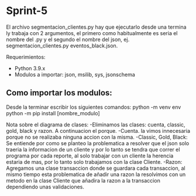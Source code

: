 # Sprint-5

  El archivo segmentacion_clientes.py hay que ejecutarlo desde una termina ly trabaja con 2 argumentos, el primero como habitualmente es seria el nombre del .py y el segundo el nombre del json, ej. segmentacion_clientes.py eventos_black.json.

  Requerimientos:
- Python 3.9.x
- Modulos a importar: json, msilib, sys, jsonschema

## Como importar los modulos:
Desde la terminar escribir los siguientes comandos:
python -m venv env
python -m pip install [nombre_modulo]

Nota sobre el diagrama de clases:
-Eliminamos las clases: cuenta, classic, gold, black y razon. A continuacion el porque.
  -Cuenta. la vimos innecesaria porque no se realizaba ninguna accion con la misma.
  -Classic, Gold, Black: Se entiende por como se planteo la problematica a resolver que el json solo traeria la informacion de un cliente y por lo tanto se tendra que correr el programa por cada reporte, al solo trabajar con un cliente la herencia estaria de mas, por lo tanto solo trabajamos con la clase Cliente.
  -Razon: Agregamos una clase transaccion donde se guardara cada transaccion, al mismo tiempo esta problematica de añadir una razon la resolvimos con un metodo en la clase Cliente que añadira la razon a la transaccion dependiendo unas validaciones.
  

 
